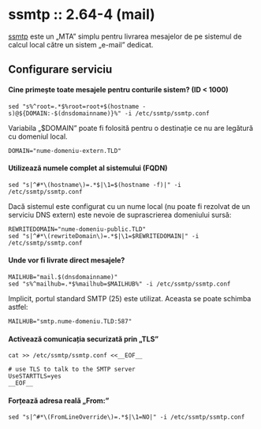 ssmtp :: 2.64-4 (mail)
======================

[ssmtp][home] este un „MTA” simplu pentru livrarea mesajelor de pe sistemul de calcul local către un sistem „e-mail” dedicat.

[home]: http://packages.qa.debian.org/s/ssmtp.html


Configurare serviciu
--------------------

#### Cine primește toate mesajele pentru conturile sistem? (ID < 1000)

    sed "s%^root=.*$%root=root+$(hostname -s)@${DOMAIN:-$(dnsdomainname)}%" -i /etc/ssmtp/ssmtp.conf

Variabila „$DOMAIN” poate fi folosită pentru o destinație ce nu are legătură cu domeniul local.

    DOMAIN="nume-domeniu-extern.TLD"

#### Utilizează numele complet al sistemului (FQDN)

    sed "s|^#*\(hostname\)=.*$|\1=$(hostname -f)|" -i /etc/ssmtp/ssmtp.conf

Dacă sistemul este configurat cu un nume local (nu poate fi rezolvat de un serviciu DNS extern) este nevoie de suprascrierea domeniului sursă:

    REWRITEDOMAIN="nume-domeniu-public.TLD"
    sed "s|^#*\(rewriteDomain\)=.*$|\1=$REWRITEDOMAIN|" -i /etc/ssmtp/ssmtp.conf

#### Unde vor fi livrate direct mesajele?

    MAILHUB="mail.$(dnsdomainname)"
    sed "s%^mailhub=.*$%mailhub=$MAILHUB%" -i /etc/ssmtp/ssmtp.conf

Implicit, portul standard SMTP (25) este utilizat. Aceasta se poate schimba astfel:

    MAILHUB="smtp.nume-domeniu.TLD:587"

#### Activează comunicația securizată prin „TLS”

    cat >> /etc/ssmtp/ssmtp.conf <<__EOF__

    # use TLS to talk to the SMTP server
    UseSTARTTLS=yes
    __EOF__

#### Forțează adresa reală „From:”

    sed "s|^#*\(FromLineOverride\)=.*$|\1=NO|" -i /etc/ssmtp/ssmtp.conf
